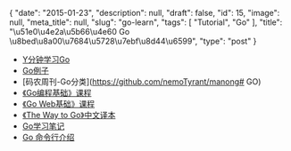 {
    "date": "2015-01-23",
    "description": null,
    "draft": false,
    "id": 15,
    "image": null,
    "meta_title": null,
    "slug": "go-learn",
    "tags": [
        "Tutorial",
        "Go"
    ],
    "title": "\u51e0\u4e2a\u5b66\u4e60 Go \u8bed\u8a00\u7684\u5728\u7ebf\u8d44\u6599",
    "type": "post"
}


* [Y分钟学习Go](http://learnxinyminutes.com/docs/go/)
* [Go例子](https://gobyexample.com)
* [码农周刊-Go分类](https://github.com/nemoTyrant/manong# GO)
* [《Go编程基础》课程](https://github.com/Unknwon/go-fundamental-programming)
* [《Go Web基础》课程](https://github.com/Unknwon/go-web-foundation)
* [《The Way to Go》中文译本](https://github.com/Unknwon/the-way-to-go_ZH_CN)
* [Go学习笔记](https://github.com/qyuhen/book)
* [Go 命令行介绍](https://github.com/hyper-carrot/go_command_tutorial)